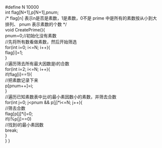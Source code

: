 #define N 10000  
int flag[N+1],p[N+1],pnum;  
/* 
flag[n] 表示n是否是素数，1是素数，0不是 
prime   中是所有的素数按从小到大排列、 
pnum  表示素数的个数 
*/  
void CreatePrime(){  
    pnum=0;//初始化没有素数  
    //先将所有数看做素数，然后开始筛选  
    for(int i=0; i<=N; i++){  
        flag[i]=1;  
    }  
    //遍历筛去所有最大因数是i的合数  
    for(int i=2; i<=N; i++){  
        if(flag[i]==1){  
        //把素数记录下来  
            p[pnum++]=i;  
        }  
        //遍历已知素数表中比i的最小素因数小的素数，并筛去合数  
        for(int j=0; j<pnum && p[j]*i<=N; j++){  
        //筛去合数  
            flag[p[j]*i]=0;  
            if(i%p[j]==0)  
            //找到i的最小素因数  
                break;  
        }  
    } 
} 